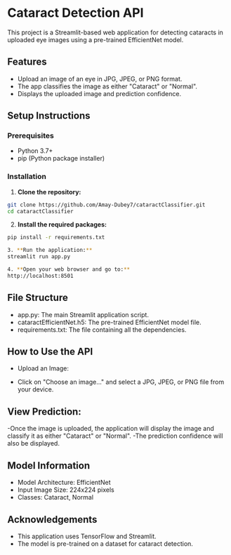 # Cataract Detection API

This project is a Streamlit-based web application for detecting cataracts in uploaded eye images using a pre-trained EfficientNet model.

## Features
- Upload an image of an eye in JPG, JPEG, or PNG format.
- The app classifies the image as either "Cataract" or "Normal".
- Displays the uploaded image and prediction confidence.

## Setup Instructions

### Prerequisites

- Python 3.7+
- pip (Python package installer)

### Installation

1. **Clone the repository:**

```bash
git clone https://github.com/Amay-Dubey7/cataractClassifier.git
cd cataractClassifier
```

2. **Install the required packages:**
```bash
pip install -r requirements.txt
```
```bash
3. **Run the application:**
streamlit run app.py
```

```bash
4. **Open your web browser and go to:**
http://localhost:8501
```

## File Structure
- app.py: The main Streamlit application script.
- cataractEfficientNet.h5: The pre-trained EfficientNet model file.
- requirements.txt: The file containing all the dependencies.

## How to Use the API
- Upload an Image:

- Click on "Choose an image..." and select a JPG, JPEG, or PNG file from your device.

## View Prediction:

-Once the image is uploaded, the application will display the image and classify it as either "Cataract" or "Normal".
-The prediction confidence will also be displayed.

## Model Information
- Model Architecture: EfficientNet
- Input Image Size: 224x224 pixels
- Classes: Cataract, Normal

## Acknowledgements
- This application uses TensorFlow and Streamlit.
- The model is pre-trained on a dataset for cataract detection.

